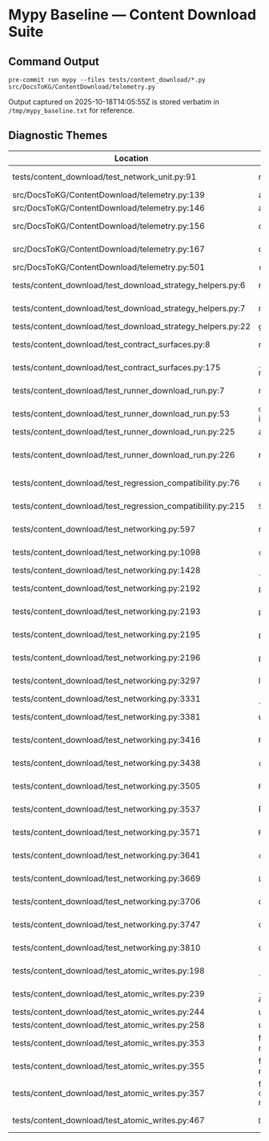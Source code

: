 # Mypy Baseline — Content Download Suite

## Command Output

```
pre-commit run mypy --files tests/content_download/*.py src/DocsToKG/ContentDownload/telemetry.py
```

Output captured on 2025-10-18T14:05:55Z is stored verbatim in `/tmp/mypy_baseline.txt` for reference.

## Diagnostic Themes

| Location | Message (abridged) | Theme |
| --- | --- | --- |
| tests/content_download/test_network_unit.py:91 | return value `tuple[...]` incompatible with `Mock` | Return type mismatch |
| src/DocsToKG/ContentDownload/telemetry.py:139 | assign `str | None` to `str` variable | Optional field handling |
| src/DocsToKG/ContentDownload/telemetry.py:146 | assign `str | None` to `str` variable | Optional field handling |
| src/DocsToKG/ContentDownload/telemetry.py:156 | compare `int` with `None` via `>` | Optional arithmetic guard |
| src/DocsToKG/ContentDownload/telemetry.py:167 | compare `int` with `None` via `>` | Optional arithmetic guard |
| src/DocsToKG/ContentDownload/telemetry.py:501 | `reason_detail` expects `str | None` not `ReasonCode | str | None` | Telemetry API signature |
| tests/content_download/test_download_strategy_helpers.py:6 | missing stubs for `requests` | Missing third-party stubs |
| tests/content_download/test_download_strategy_helpers.py:7 | missing stubs for `requests.structures` | Missing third-party stubs |
| tests/content_download/test_download_strategy_helpers.py:22 | generator annotated with `bytes` return | Generator typing |
| tests/content_download/test_contract_surfaces.py:8 | missing stubs for `requests` | Missing third-party stubs |
| tests/content_download/test_contract_surfaces.py:175 | `_CaptureLogger` missing AttemptSink protocol members | AttemptSink protocol conformance |
| tests/content_download/test_runner_download_run.py:7 | missing stubs for `requests` | Missing third-party stubs |
| tests/content_download/test_runner_download_run.py:53 | `dict[str, object]` to `MutableMapping.update` invalid | MutableMapping update typing |
| tests/content_download/test_runner_download_run.py:225 | assign `StubProvider` to `WorkProvider | None` | WorkProvider protocol conformance |
| tests/content_download/test_runner_download_run.py:226 | return `StubProvider` where `WorkProvider` required | WorkProvider protocol conformance |
| tests/content_download/test_regression_compatibility.py:76 | `classification` passed as `str` | Classification enum alignment |
| tests/content_download/test_regression_compatibility.py:215 | `SimpleNamespace` passed to `load_resolver_config` | Argument type mismatch |
| tests/content_download/test_networking.py:597 | missing stubs for `requests` | Missing third-party stubs |
| tests/content_download/test_networking.py:1098 | `classification` passed as `str` | Classification enum alignment |
| tests/content_download/test_networking.py:1428 | `_make_artifact` redefined | Helper duplication |
| tests/content_download/test_networking.py:2192 | `pyalex` missing attribute `Topics` | PyAlex fake coverage |
| tests/content_download/test_networking.py:2193 | `pyalex` missing attribute `Works` | PyAlex fake coverage |
| tests/content_download/test_networking.py:2195 | `pyalex` missing attribute `mailto` | PyAlex fake coverage |
| tests/content_download/test_networking.py:2196 | `pyalex` missing attribute `config` | PyAlex fake coverage |
| tests/content_download/test_networking.py:3297 | list element of type `None` where `str` expected | Optional string normalization |
| tests/content_download/test_networking.py:3331 | `_make_artifact` redefined | Helper duplication |
| tests/content_download/test_networking.py:3381 | unexpected kw arg `pdf_urls` | Helper signature mismatch |
| tests/content_download/test_networking.py:3416 | `RunTelemetry` abstract (missing context manager) | RunTelemetry context management |
| tests/content_download/test_networking.py:3438 | `classification` passed as `str` | Classification enum alignment |
| tests/content_download/test_networking.py:3505 | `RunTelemetry` abstract (missing context manager) | RunTelemetry context management |
| tests/content_download/test_networking.py:3537 | Resolver callback typed `Callable[..., None]` | ResolverPipeline callback typing |
| tests/content_download/test_networking.py:3571 | `RunTelemetry` abstract (missing context manager) | RunTelemetry context management |
| tests/content_download/test_networking.py:3641 | `classification` passed as `str` | Classification enum alignment |
| tests/content_download/test_networking.py:3669 | `ListLogger` lacks AttemptSink context methods | AttemptSink protocol conformance |
| tests/content_download/test_networking.py:3706 | optional URL passed to `normalize_url` | Optional string normalization |
| tests/content_download/test_networking.py:3747 | optional URL passed to `ManifestUrlIndex.get` | Optional string normalization |
| tests/content_download/test_networking.py:3810 | optional URL passed to `normalize_url` | Optional string normalization |
| tests/content_download/test_atomic_writes.py:198 | `_DummySession.head` returns `_DummyHeadResponse` | Response class hierarchy |
| tests/content_download/test_atomic_writes.py:239 | `_download_with_session` returns 4-tuple, annotated 3 | Helper return arity |
| tests/content_download/test_atomic_writes.py:244 | unpack expects 4 values | Helper return arity |
| tests/content_download/test_atomic_writes.py:258 | unpack expects 4 values | Helper return arity |
| tests/content_download/test_atomic_writes.py:353 | fake `docling_core.persistence.manifest_append` missing | Fake dependency coverage |
| tests/content_download/test_atomic_writes.py:355 | fake `docling_core.persistence.manifest_load` missing | Fake dependency coverage |
| tests/content_download/test_atomic_writes.py:357 | fake `docling_core.serializers.RichSerializerProvider` missing | Fake dependency coverage |
| tests/content_download/test_atomic_writes.py:467 | `DummyHybridChunker` tokenizer arg is `None` | Chunker initialization typing |
